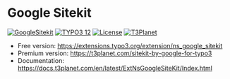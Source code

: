 # Google Sitekit

  [![GoogleSitekit](https://img.shields.io/badge/stable-v1.0.3-green?style=flat-square)](https://github.com/nitsan-technologies/ns_google_sitekit/tree/1.0.3) [![TYPO3 12](https://img.shields.io/badge/TYPO3-12-orange.svg?style=flat-square)](https://get.typo3.org/version/12) [![License](https://img.shields.io/badge/license-GPL--3.0-orange?style=flat-square)](https://www.gnu.org/licenses/gpl-3.0.en.html) [![T3Planet](https://img.shields.io/badge/T3Planet-GoogleSitekit-50b99a?style=flat-square)](https://t3planet.com/sitekit-by-google-for-typo3)

- Free version: https://extensions.typo3.org/extension/ns_google_sitekit
- Premium version: https://t3planet.com/sitekit-by-google-for-typo3
- Documentation: https://docs.t3planet.com/en/latest/ExtNsGoogleSiteKit/Index.html
